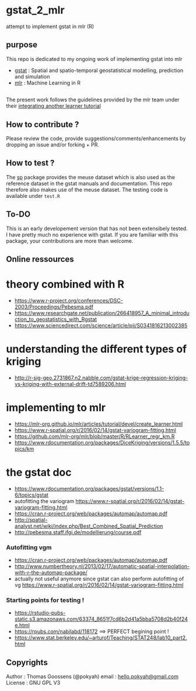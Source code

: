 # gstat_2_mlr
attempt to implement gstat in mlr (R)

## purpose
This repo is dedicated to my ongoing work of implementing gstat into mlr
* [gstat](https://github.com/edzer/gstat) : Spatial and spatio-temporal geostatistical modelling, prediction and simulation
* [mlr](https://github.com/mlr-org/mlr) : Machine Learning in R

## 
The present work follows the guidelines provided by the mlr team under their [integrating another learner tutorial](http://mlr-org.github.io/mlr/articles/tutorial/devel/create_learner.html)

## How to contribute ? 
Please review the code, provide suggestions/comments/enhancements by dropping an issue and/or forking + PR.

## How to test ?
The [sp](https://github.com/edzer/sp) package provides the meuse dataset which is also used as the reference dataset in the gstat manuals and documentation.
This repo therefore also makes use of the meuse dataset. The testing code is available under `test.R`

## To-DO
This is an early developement version that has not been extensibely tested. I have pretty much no experience with gstat. If you are familiar with this package, your contributions are more than welcome.

## Online ressources
# theory combined with R
* https://www.r-project.org/conferences/DSC-2003/Proceedings/Pebesma.pdf
* https://www.researchgate.net/publication/266418957_A_minimal_introduction_to_geostatistics_with_Rgstat
* https://www.sciencedirect.com/science/article/pii/S0341816213002385

# understanding the different types of kriging
* http://r-sig-geo.2731867.n2.nabble.com/gstat-krige-regression-kriging-vs-kriging-with-external-drift-td7589206.html

# implementing to mlr
* https://mlr-org.github.io/mlr/articles/tutorial/devel/create_learner.html
* https://www.r-spatial.org/r/2016/02/14/gstat-variogram-fitting.html
* https://github.com/mlr-org/mlr/blob/master/R/RLearner_regr_km.R
* https://www.rdocumentation.org/packages/DiceKriging/versions/1.5.5/topics/km

# the gstat doc
* https://www.rdocumentation.org/packages/gstat/versions/1.1-6/topics/gstat
* autofitting the variogram https://www.r-spatial.org/r/2016/02/14/gstat-variogram-fitting.html
* https://cran.r-project.org/web/packages/automap/automap.pdf
* http://spatial-analyst.net/wiki/index.php/Best_Combined_Spatial_Prediction
* http://pebesma.staff.ifgi.de/modellierung/course.pdf

### Autofitting vgm
* https://cran.r-project.org/web/packages/automap/automap.pdf
* http://www.numbertheory.nl/2013/02/17/automatic-spatial-interpolation-with-r-the-automap-package/
* actually not useful anymore since gstat can also perform autofitting of vg https://www.r-spatial.org/r/2016/02/14/gstat-variogram-fitting.html


### Starting points for testing !
* https://rstudio-pubs-static.s3.amazonaws.com/63374_8651f7cd6b2d41a5bba5708d2b40f24e.html
* https://rpubs.com/nabilabd/118172 ==> PERFECT begining point !
* https://www.stat.berkeley.edu/~arturof/Teaching/STAT248/lab10_part2.html


## Copyrights
Author : Thomas Goossens (@pokyah)
email : hello.pokyah@gmail.com
License : GNU GPL V3 


